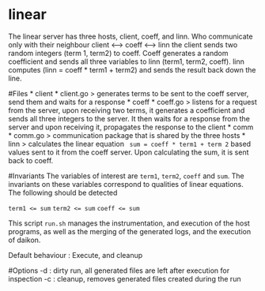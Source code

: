# linear
 The linear server has three hosts, client, coeff, and linn. Who
 communicate  only with their neighbour
 client <--> coeff <--> linn
 the client sends two random integers (term 1, term2) to coeff. Coeff generates a
 random coefficient and sends all three variables to linn (term1,
 term2, coeff). linn computes (linn = coeff * term1 + term2) and
 sends the result back down the line.

#Files
    * client
        * client.go > generates terms to be sent to the coeff server,
          send them and waits for a response
    * coeff
        * coeff.go > listens for a request from the server, upon
          receiving two terms, it generates a coefficient and sends all
three integers to the server. It then waits for a response from the
server and upon receiving it, propagates the response to the client
    * comm
        * comm.go > communication package that is shared by the three
          hosts
    * linn > calculates the linear equation ` sum = coeff * term1 +
      term 2` based values sent to it from the coeff server. Upon
calculating the sum, it is sent back to coeff.

#Invariants
The variables of interest are `term1`, `term2`, `coeff` and `sum`. The
invariants on these variables correspond to qualities of linear
equations. The following should be detected

`term1 <= sum`
`term2 <= sum`
`coeff <= sum`

This script `run.sh` manages the instrumentation, and execution of the host programs, as well as the merging of the generated logs, and the execution of daikon. 

Default behaviour : Execute, and cleanup

#Options 
   -d : dirty run, all generated files are left after execution for
   inspection
   -c : cleanup, removes generated files created during the run
